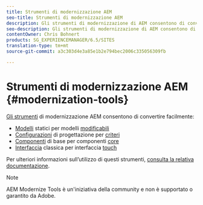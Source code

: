 ```yaml
---
title: Strumenti di modernizzazione AEM
seo-title: Strumenti di modernizzazione AEM
description: Gli strumenti di modernizzazione di AEM consentono di convertire le funzionalità legacy di AEM in tecnologie più recenti
seo-description: Gli strumenti di modernizzazione di AEM consentono di convertire facilmente le funzionalità legacy di AEM nella tecnologia più recente
contentOwner: Chris Bohnert
products: SG_EXPERIENCEMANAGER/6.5/SITES
translation-type: tm+mt
source-git-commit: a3c303d4e3a85e1b2e794bec2006c335056309fb

---
```



# Strumenti di modernizzazione AEM {#modernization-tools}

[Gli strumenti](http://opensource.adobe.com/aem-modernize-tools/) di modernizzazione AEM consentono di convertire facilmente:

* [Modelli](page-templates-static.md) statici per modelli [modificabili](page-templates-editable.md)
* [Configurazioni](page-templates-static.md) di progettazione per [criteri](page-templates-editable.md)
* [Componenti](/help/sites-authoring/default-components-foundation.md) di base per componenti [core](https://docs.adobe.com/content/help/en/experience-manager-core-components/using/introduction.html)
* [Interfaccia](website.md) classica per interfaccia [touch](touch-ui-concepts.md)

Per ulteriori informazioni sull’utilizzo di questi strumenti, [consulta la relativa documentazione](http://opensource.adobe.com/aem-modernize-tools/).

>[!NOTE]
>
>AEM Modernize Tools è un&#39;iniziativa della community e non è supportato o garantito da Adobe.